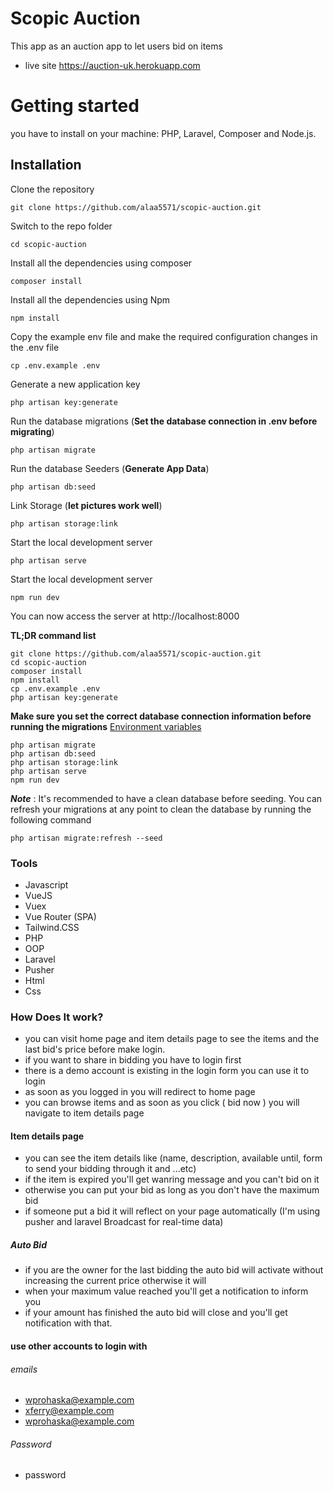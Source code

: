 # Scopic Auction 

This app as an auction app to let users bid on items

* live site https://auction-uk.herokuapp.com

# Getting started

you have to install on your machine: PHP, Laravel, Composer and Node.js.

## Installation

Clone the repository

    git clone https://github.com/alaa5571/scopic-auction.git

Switch to the repo folder

    cd scopic-auction

Install all the dependencies using composer

    composer install

Install all the dependencies using Npm

    npm install

Copy the example env file and make the required configuration changes in the .env file

    cp .env.example .env

Generate a new application key

    php artisan key:generate

Run the database migrations (**Set the database connection in .env before migrating**)

    php artisan migrate

Run the database Seeders (**Generate App Data**)

    php artisan db:seed

Link Storage (**let pictures work well**)

    php artisan storage:link

Start the local development server

    php artisan serve

Start the local development server

    npm run dev

You can now access the server at http://localhost:8000

**TL;DR command list**

    git clone https://github.com/alaa5571/scopic-auction.git
    cd scopic-auction
    composer install
    npm install
    cp .env.example .env
    php artisan key:generate

**Make sure you set the correct database connection information before running the migrations** [Environment variables](#environment-variables)

    php artisan migrate
    php artisan db:seed
    php artisan storage:link
    php artisan serve
    npm run dev

**_Note_** : It's recommended to have a clean database before seeding. You can refresh your migrations at any point to clean the database by running the following command

    php artisan migrate:refresh --seed
    
### Tools

* Javascript
* VueJS 
* Vuex
* Vue Router (SPA)
* Tailwind.CSS 
* PHP 
* OOP
* Laravel
* Pusher
* Html
* Css

### How Does It work?

* you can visit home page and item details page to see the items and the last bid's price before make login.
* if you want to share in bidding you have to login first
* there is a demo account is existing in the login form you can use it to login
* as soon as you logged in you will redirect to home page
* you can browse items and as soon as you click ( bid now ) you will navigate to item details page

#### Item details page

* you can see the item details like (name, description, available until, form to send your bidding through it and ...etc)
* if the item is expired you'll get wanring message and you can't bid on it
* otherwise you can put your bid as long as you don't have the maximum bid
* if someone put a bid it will reflect on your page automatically (I'm using pusher and laravel Broadcast for real-time data)


##### Auto Bid 
* if you are the owner for the last bidding the auto bid will activate without increasing the current price otherwise it will
* when your maximum value reached you'll get a notification to inform you
* if your amount has finished the auto bid will close and you'll get notification with that.

#### use other accounts to login with
  ###### emails
  * wprohaska@example.com
  * xferry@example.com
  * wprohaska@example.com
  ###### Password 
  * password
